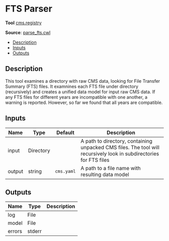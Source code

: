 # FTS Parser
**Tool** 	[cms.registry](https://github.com/NSAPH-Data-Platform/nsaph-cms/blob/master/src/python/cms/registry.py)

**Source**: [parse_fts.cwl](https://github.com/NSAPH-Data-Platform/nsaph-cms/blob/master/src/cwl/parse_fts.cwl)

<!-- toc -->

- [Description](#description)
- [Inputs](#inputs)
- [Outputs](#outputs)

<!-- tocstop -->

## Description
This tool examines a directory with raw CMS data, looking
for File Transfer Summary (FTS) files. It examnines each
FTS file under directory (recursively) and creates a unified
data model for input raw CMS data. If any FTS files for
different years are incompatible with one another, a
warning is reported. However, so far we found that all years
are compatible.


## Inputs

| Name | Type | Default | Description |
|------|------|---------|-------------|
|input|Directory| |A path to directory, containing unpacked CMS files. The tool will recursively look in subdirectories for FTS files |
|output|string|`cms.yaml`|A path to a file name with resulting data model|

## Outputs

| Name | Type | Description |
|------|------|-------------|
|log|File| |
|model|File| |
|errors|stderr| |
